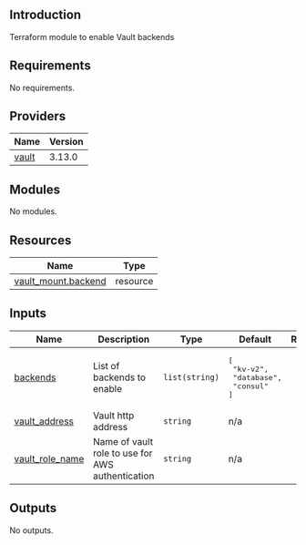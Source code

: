 ## Introduction
Terraform module to enable Vault backends

<!-- BEGIN_TF_DOCS -->
## Requirements

No requirements.

## Providers

| Name | Version |
|------|---------|
| <a name="provider_vault"></a> [vault](#provider\_vault) | 3.13.0 |

## Modules

No modules.

## Resources

| Name | Type |
|------|------|
| [vault_mount.backend](https://registry.terraform.io/providers/hashicorp/vault/latest/docs/resources/mount) | resource |

## Inputs

| Name | Description | Type | Default | Required |
|------|-------------|------|---------|:--------:|
| <a name="input_backends"></a> [backends](#input\_backends) | List of backends to enable | `list(string)` | <pre>[<br>  "kv-v2",<br>  "database",<br>  "consul"<br>]</pre> | no |
| <a name="input_vault_address"></a> [vault\_address](#input\_vault\_address) | Vault http address | `string` | n/a | yes |
| <a name="input_vault_role_name"></a> [vault\_role\_name](#input\_vault\_role\_name) | Name of vault role to use for AWS authentication | `string` | n/a | yes |

## Outputs

No outputs.
<!-- END_TF_DOCS -->
